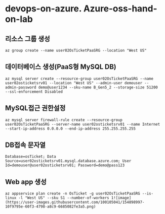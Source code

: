 # devops-on-azure.   Azure-oss-hand-on-lab

## 리소스 그룹 생성
```
az group create --name user02OsTicketPaaSRG --location "West US"
```

## 데이터베이스 생성(PaaS형 MySQL DB)
```
az mysql server create --resource-group user02OsTicketPaaSRG --name user02osticketsrv01 --location "West US" --admin-user demouser --admin-password demo@user1234 --sku-name B_Gen5_2 --storage-size 51200 --ssl-enforcement Disabled
```

## MySQL접근 권한설정
```
az mysql server firewall-rule create --resource-group user02OsTicketPaaSRG --server-name user02osticketsrv01 --name Internet --start-ip-address 0.0.0.0 --end-ip-address 255.255.255.255
```

## DB접속 문자열
```
Database=osTicket; Data Source=user02osticketsrv01.mysql.database.azure.com; User Id=demouser@user02osticketsrv01; Password=demo@pass123
```


## Web app 생성
```
az appservice plan create -n OsTicket -g user02OsTicketPaaSRG --is-linux -l "West US" --sku S1 --number-of-workers 1![image](https://user-images.githubusercontent.com/100105041/154898997-10f9795e-60f3-4798-a8c9-6685082fe3a5.png)
```

